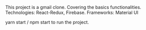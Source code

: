 This project is a gmail clone. Covering the basics functionalities. Technologies: React-Redux, Firebase. Frameworks: Material UI

yarn start / npm start to run the project.